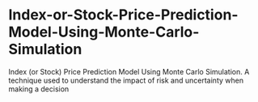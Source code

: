 # Index-or-Stock-Price-Prediction-Model-Using-Monte-Carlo-Simulation
Index (or Stock) Price Prediction Model Using Monte Carlo Simulation. A technique used to understand the impact of risk and uncertainty when making a decision

